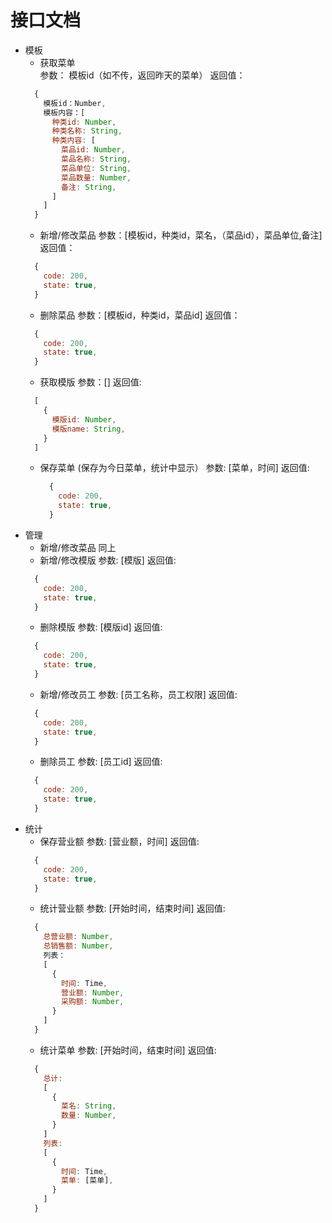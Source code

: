 # 接口文档
  * 模板
    * 获取菜单  
      参数： 模板id（如不传，返回昨天的菜单） 返回值： 
    ```javascript
      {
        模板id：Number,
        模板内容：[
          种类id: Number,
          种类名称: String,
          种类内容: [
            菜品id: Number,
            菜品名称: String,
            菜品单位: String,
            菜品数量: Number,
            备注: String,
          ]
        ]
      }
    ```
    * 新增/修改菜品
      参数：[模板id，种类id，菜名，（菜品id），菜品单位,备注] 返回值：
    ```javascript
      {
        code: 200,
        state: true,
      }
    ```
    * 删除菜品
      参数：[模板id，种类id，菜品id] 返回值：
    ```javascript
      {
        code: 200,
        state: true,
      }
    ```
    * 获取模版
      参数：[] 返回值:
    ```javascript
      [
        {
          模版id: Number,
          模版name: String,
        }
      ]
    ```
    * 保存菜单  (保存为今日菜单，统计中显示）
    参数: [菜单，时间] 返回值:
      ```javascript
        {
          code: 200,
          state: true,
        }
      ```
  * 管理
    * 新增/修改菜品  同上
    * 新增/修改模版 参数: [模版] 返回值: 
    ```javascript
      {
        code: 200,
        state: true,
      }
    ```
    * 删除模版 参数: [模版id] 返回值:
    ```javascript
      {
        code: 200,
        state: true,
      }
    ```
    * 新增/修改员工 参数: [员工名称，员工权限] 返回值:
    ```javascript
      {
        code: 200,
        state: true,
      }
    ```
    * 删除员工 参数: [员工id] 返回值:
    ```javascript
      {
        code: 200,
        state: true,
      }
    ```
  * 统计
    * 保存营业额 参数: [营业额，时间] 返回值:
    ```javascript
      {
        code: 200,
        state: true,
      }
    ```
    * 统计营业额 参数: [开始时间，结束时间] 返回值:
    ```javascript
      {
        总营业额: Number,
        总销售额: Number,
        列表：
        [
          {
            时间: Time,
            营业额: Number,
            采购额: Number,
          }
        ]
      }
    ```
    * 统计菜单 参数: [开始时间，结束时间] 返回值:
    ```javascript
      {
        总计: 
        [
          {
            菜名: String,
            数量: Number,
          }
        ]
        列表:
        [
          {
            时间: Time,
            菜单: [菜单],
          }
        ]
      }
    ```
    
